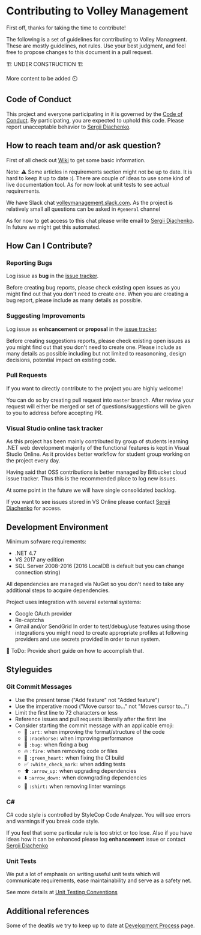 # Contributing to Volley Management

First off, thanks for taking the time to contribute!

The following is a set of guidelines for contributing to Volley Managment. These are mostly guidelines, not rules. Use your best judgment, and feel free to propose changes to this document in a pull request.

🏗 UNDER CONSTRUCTION 🏗

More content to be added :timer_clock:

## Code of Conduct ##

This project and everyone participating in it is governed by the [Code of Conduct](https://bitbucket.org/VolleyManagement/volleymanagement/src/master/CODE_OF_CONDUCT.md). By participating, you are expected to uphold this code. Please report unacceptable behavior to [Sergii Diachenko](https://bitbucket.org/sdiachen/).

## How to reach team and/or ask question? ##

First of all check out [Wiki](https://bitbucket.org/VolleyManagement/volleymanagement/wiki/Home) to get some basic information.

Note: :warning: Some articles in requirements section might not be up to date. It is hard to keep it up to date :(. There are couple of ideas to use some kind of live documentation tool. As for now look at unit tests to see actual requirements.

We have Slack chat [volleymanagement.slack.com](https://volleymanagement.slack.com/). As the project is relatively small all questions can be asked in `#general` channel

As for now to get access to this chat please write email to [Sergii Diachenko](https://bitbucket.org/sdiachen/). In future we might get this automated.

## How Can I Contribute? ##
### Reporting Bugs ###
Log issue as __bug__ in the [issue tracker](https://bitbucket.org/VolleyManagement/volleymanagement/issues?status=new&status=open).

Before creating bug reports, please check existing open issues as you might find out that you don't need to create one. When you are creating a bug report, please include as many details as possible.
### Suggesting Improvements ###
Log issue as __enhcancement__ or __proposal__ in the [issue tracker](https://bitbucket.org/VolleyManagement/volleymanagement/issues?status=new&status=open).

Before creating suggestions reports, please check existing open issues as you might find out that you don't need to create one. Please include as many details as possible including but not limited to reasononing, design decisions, potential impact on existing code.
### Pull Requests ###
If you want to directly contribute to the project you are highly welcome!

You can do so by creating pull request into `master` branch. After review your request will either be merged or set of questions/suggestions will be given to you to address before accepting PR.
### Visual Studio online task tracker ###
As this project has been mainly contributed by group of students learning .NET web development majority of the functional features is kept in Visual Studio Online. As it provides better workflow for student group working on the project every day.

Having said that OSS contributions is better managed by Bitbucket cloud issue tracker. Thus this is the recommended place to log new issues.

At some point in the future we will have single consolidated backlog.

If you want to see issues stored in VS Online please contact [Sergii Diachenko](https://bitbucket.org/sdiachen/) for access.

## Development Environment ##
Minimum sofware requirements:
* .NET 4.7
* VS 2017 any edition
* SQL Server 2008-2016 (2016 LocalDB is default but you can change connection string)

All dependencies are managed via NuGet so you don't need to take any additional steps to acquire dependencies.

Project uses integration with several external systems:
* Google OAuth provider
* Re-captcha
* Gmail and/or SendGrid
In order to test/debug/use features using those integrations you might need to create appropriate profiles at following providers and use secrets provided in order to run system.

🚧 ToDo: Provide short guide on how to accomplish that.

## Styleguides
### Git Commit Messages

* Use the present tense ("Add feature" not "Added feature")
* Use the imperative mood ("Move cursor to..." not "Moves cursor to...")
* Limit the first line to 72 characters or less
* Reference issues and pull requests liberally after the first line
* Consider starting the commit message with an applicable emoji:
    * :art: `:art:` when improving the format/structure of the code
    * :racehorse: `:racehorse:` when improving performance
    * :bug: `:bug:` when fixing a bug
    * :fire: `:fire:` when removing code or files
    * :green_heart: `:green_heart:` when fixing the CI build
    * :white_check_mark: `:white_check_mark:` when adding tests
    * :arrow_up: `:arrow_up:` when upgrading dependencies
    * :arrow_down: `:arrow_down:` when downgrading dependencies
    * :shirt: `:shirt:` when removing linter warnings
### C#
C# code style is controlled by StyleCop Code Analyzer. You will see errors and warnings if you break code style.

If you feel that some particular rule is too strict or too lose. Also if you have ideas how it can be enhanced please log __enhancement__ issue or contact [Sergii Diachenko](https://bitbucket.org/sdiachen/)
### Unit Tests
We put a lot of emphasis on writing useful unit tests which will communicate requirements, ease maintainability and serve as a safety net.

See more details at [Unit Testing Conventions](https://bitbucket.org/VolleyManagement/volleymanagement/wiki/UnitTestingConventions)

## Additional references ##
Some of the deatils we try to keep up to date at [Development Process](https://bitbucket.org/VolleyManagement/volleymanagement/wiki/DevelopmentProcess) page.